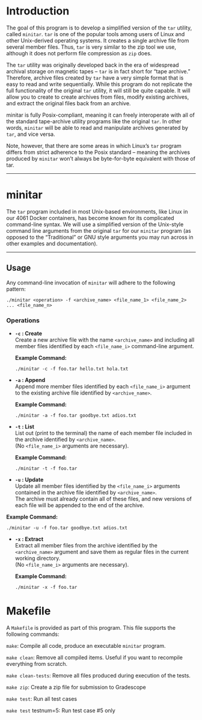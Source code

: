 # Introduction

The goal of this program is to develop a simplified version of the `tar` utility, called `minitar`. `tar` is one of the popular tools among users of Linux and other Unix-derived operating systems. It creates a single archive file from several member files. Thus, `tar` is very similar to the zip tool we use, although it does not perform file compression as `zip` does.

The `tar` utility was originally developed back in the era of widespread archival storage on magnetic tapes – `tar` is in fact short for “tape archive.” Therefore, archive files created by `tar` have a very simple format that is easy to read and write sequentially. While this program do not replicate the full functionality of the original `tar` utility, it will still be quite capable. It will allow you to create to create archives from files, modify existing archives, and extract the original files back from an archive.

minitar is fully Posix-compliant, meaning it can freely interoperate with all of the standard tape-archive utility programs like the original `tar`. In other words, `minitar` will be able to read and manipulate archives generated by `tar`, and vice versa. 

Note, however, that there are some areas in which Linux’s `tar` program differs from strict adherence to the Posix standard – meaning the archives produced by `minitar` won’t always be byte-for-byte equivalent with those of tar.

---

# minitar

The `tar` program included in most Unix-based environments, like Linux in our 4061 Docker containers, 
has become known for its complicated command-line syntax. We will use a simplified version of the 
Unix-style command line arguments from the original `tar` for our `minitar` program (as opposed to 
the “Traditional” or GNU style arguments you may run across in other examples and documentation).

---

## Usage

Any command-line invocation of `minitar` will adhere to the following pattern:

```
./minitar <operation> -f <archive_name> <file_name_1> <file_name_2> ... <file_name_n>
```

### Operations

- **`-c` : Create**  
  Create a new archive file with the name `<archive_name>` and including all member files identified 
  by each `<file_name_i>` command-line argument.
  
  **Example Command:**
  ```
  ./minitar -c -f foo.tar hello.txt hola.txt
  ```
  
- **`-a` : Append**  
  Append more member files identified by each `<file_name_i>` argument to the existing archive file 
  identified by `<archive_name>`.
  
  **Example Command:**
  ```
  ./minitar -a -f foo.tar goodbye.txt adios.txt
  ```

- **`-t` : List**  
  List out (print to the terminal) the name of each member file included in the archive identified 
  by `<archive_name>`.  
  (No `<file_name_i>` arguments are necessary).
    
  **Example Command:**
  ```
  ./minitar -t -f foo.tar
  ```

- **`-u` : Update**  
  Update all member files identified by the `<file_name_i>` arguments contained in the archive file 
  identified by `<archive_name>`.  
  The archive must already contain all of these files, and new versions of each file will be appended 
  to the end of the archive.
  
 **Example Command:**
  ```
  ./minitar -u -f foo.tar goodbye.txt adios.txt
  ```

- **`-x` : Extract**  
  Extract all member files from the archive identified by the `<archive_name>` argument and save them 
  as regular files in the current working directory.  
  (No `<file_name_i>` arguments are necessary).

  **Example Command:**
  ```
  ./minitar -x -f foo.tar
  ```


# Makefile

A `Makefile` is provided as part of this program. This file supports the following commands:

`make`: Compile all code, produce an executable `minitar` program.

`make clean`: Remove all compiled items. Useful if you want to recompile everything from scratch.

`make clean-tests`: Remove all files produced during execution of the tests.

`make zip`: Create a zip file for submission to Gradescope

`make test`: Run all test cases

`make test` testnum=5: Run test case #5 only

